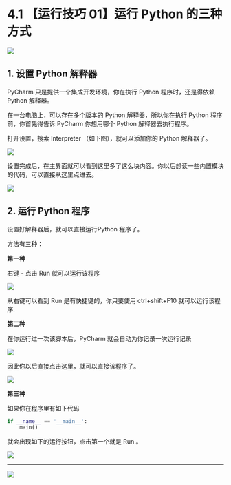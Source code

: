 # 4.1 【运行技巧 01】运行 Python 的三种方式

![](http://image.iswbm.com/20200804124133.png)

## 1. 设置 Python 解释器

PyCharm 只是提供一个集成开发环境，你在执行 Python 程序时，还是得依赖 Python 解释器。

在一台电脑上，可以存在多个版本的 Python 解释器，所以你在执行 Python 程序前，你首先得告诉 PyCharm 你想用哪个 Python 解释器去执行程序。

打开设置，搜索 Interpreter （如下图），就可以添加你的 Python 解释器了。

![](http://image.iswbm.com/20200823131816.png)

设置完成后，在主界面就可以看到这里多了这么块内容。你以后想读一些内置模块的代码，可以直接从这里点进去。

![](http://image.iswbm.com/20200823132648.png)

## 2. 运行 Python 程序

设置好解释器后，就可以直接运行Python 程序了。

方法有三种：

**第一种**

右键 - 点击 Run 就可以运行该程序

![](http://image.iswbm.com/20200823133037.png)

从右键可以看到 Run 是有快捷键的，你只要使用 ctrl+shift+F10 就可以运行该程序.

**第二种**

在你运行过一次该脚本后，PyCharm 就会自动为你记录一次运行记录

![](http://image.iswbm.com/20200823133749.png)

因此你以后直接点击这里，就可以直接该程序了。

![](http://image.iswbm.com/image-20200823133919166.png)



**第三种**

如果你在程序里有如下代码

```python
if __name__ == '__main__':
    main()
```

就会出现如下的运行按钮，点击第一个就是 Run 。

![](http://image.iswbm.com/20200823144956.png)



---



![](http://image.iswbm.com/20200607174235.png)